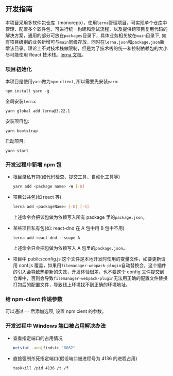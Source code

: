 ## 开发指南

本项目采用多软件包仓库（monorepo），使用`lerna`管理项目，可实现单个仓库中管理、配置多个软件包，可进行统一构建和测试流程，以及提供跨项目复用代码的解决方案，通用的部分可放在`packages`目录下，具体业务相关放在`main`目录下, 如有项目级别的业务新增可与`main`同级存放，同时在`lerna.json`和`package.json`新增该目录。理论上不对技术栈做限制，但是为了技术栈的统一和控制依赖包的大小尽可能使用 React 技术栈。[lerna 文档](https://chinabigpan.github.io/lerna-docs-zh-cn/routes/basic/about.html)。

### 项目初始化

本项目是使用`yarn`做为`npm-client`, 所以需要先安装`yarn`:

```
npm install yarn -g
```

全局安装`lerna`:

```
yarn global add lerna@3.22.1
```

安装项目包:

```
yarn bootstrap
```

启动项目:

```
yarn start
```

### 开发过程中新增 npm 包

- 根目录私有包(如代码检查、提交工具、自动化工具等)

  ```sh
  yarn add <package name> -W [-D]
  ```

- 项目公共包(如 react 等)

  ```sh
  lerna add <packageName> [-D] [-S]
  ```

  上述命令会把该包做为依赖写入所有 package 里的`package.json`。

- 某些项目私有包(如: react-dnd 在 A 包中用 B 包中不用)

  ```
  lerna add react-dnd --scope A
  ```

  上述命令只会把包做为依赖写入 A 包里的`package.json`。

- 项目中 public/config.js
  这个文件是本地开发时使用的变量文件，如要更新请用 conf.js 覆盖，如果用`filemanager-webpack-plugin`自动替换会，这个插件的引入会导致热更新的失效，开发体验很差，也不要这个 config 文件提交到仓库中，否则会导致`filemanager-webpack-plugin`无法用正确的配置文件替换打包后的配置文件，导致线上环境找不到正确的环境地址。

### 给 npm-client 传递参数

可以通过 `--` 后添加选项, 设置 npm cient 的参数。

### 开发过程中 Windows 端口被占用解决办法

- 查看指定端口的占用情况

  ```sh
  netstat -aon|findstr "8082"
  ```

- 直接强制杀死指定端口(假设端口被进程号为 4136 的进程占用)

  ```sh
  taskkill /pid 4136 /t /f
  ```
